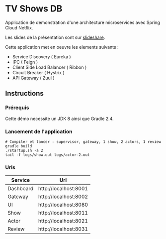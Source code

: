 # TV Shows DB

Application de demonstration d'une architecture microservices avec Spring Cloud Netflix.

Les slides de la présentation sont sur [slideshare](http://fr.slideshare.net/3k1n0/se-lancer-dans-laventure-microservices-avec-spring-cloud-julien-roy).

Cette application met en oeuvre les elements suivants :

- Service Discovery ( Eureka )
- IPC ( Feign )
- Client Side Load Balancer ( Ribbon )
- Circuit Breaker ( Hystrix )
- API Gateway ( Zuul )

## Instructions

### Prérequis

Cette démo necessite un JDK 8 ainsi que Gradle 2.4.

### Lancement de l'application
```
# Compiler et lancer : supervisor, gateway, 1 show, 2 actors, 1 review
gradle build
./startup.sh -a 2
tail -f logs/show.out logs/actor-2.out
```

### Urls

| Service     | Url                                 |
| ----------- | --------                            |
| Dashboard   | http://localhost:8001               |
| Gateway     | http://localhost:8002               |
| UI          | http://localhost:8080               |
| Show        | http://localhost:8011               |
| Actor       | http://localhost:8021               |
| Review      | http://localhost:8031               |
